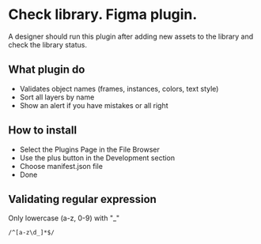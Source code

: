 # Check library. Figma plugin. 
A designer should run this plugin after adding new assets to the library and check the library status.

## What plugin do
* Validates object names (frames, instances, colors, text style)
* Sort all layers by name
* Show an alert if you have mistakes or all right

## How to install
* Select the Plugins Page in the File Browser
* Use the plus button in the Development section
* Choose manifest.json file
* Done

## Validating regular expression
Only lowercase (a-z, 0-9) with "_"

    /^[a-z\d_]*$/
